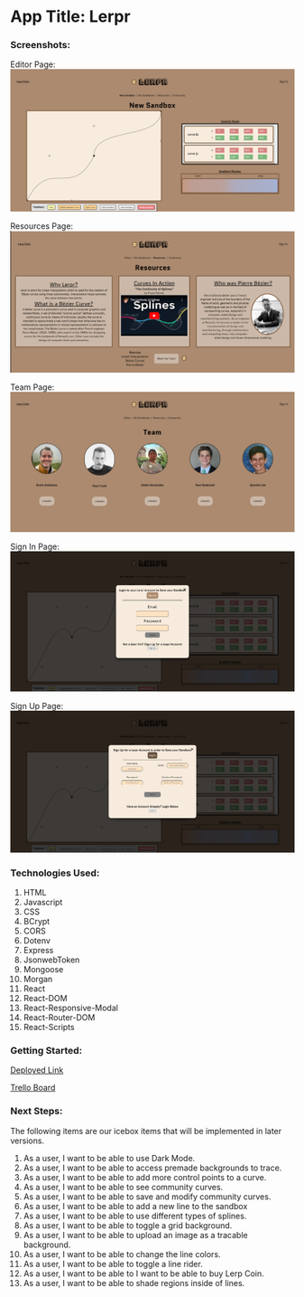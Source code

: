 # App Title: Lerpr

### Screenshots: 
Editor Page:
![Editor Page](./src/assets/Editor_Page.png)

Resources Page:
![Resources Page](./src/assets/Resources_Page.png)

Team Page:
![Team Page](./src/assets/Team_Page.png)

Sign In Page:
![Sign In Page](./src/assets/SignIn_Page.png)

Sign Up Page:
![Sign Up Page](./src/assets/SignUp_Page.png)

### Technologies Used: 
1. HTML
2. Javascript
3. CSS
4. BCrypt
5. CORS
6. Dotenv
7. Express
8. JsonwebToken
9. Mongoose
10. Morgan
11. React
12. React-DOM
13. React-Responsive-Modal
14. React-Router-DOM
15. React-Scripts

### Getting Started:
[Deployed Link](https://scottank.github.io/lerpr/)

[Trello Board](https://trello.com/b/MdiMxixR/lerpr)

### Next Steps:
The following items are our icebox items that will be implemented in later versions.
1. As a user, I want to be able to use Dark Mode.
2. As a user, I want to be able to access premade backgrounds to trace.
3. As a user, I want to be able to add more control points to a curve.
4. As a user, I want to be able to see community curves.
5. As a user, I want to be able to save and modify community curves.
6. As a user, I want to be able to add a new line to the sandbox
7. As a user, I want to be able to use different types of splines.
8. As a user, I want to be able to toggle a grid background.
9. As a user, I want to be able to upload an image as a tracable background.
10. As a user, I want to be able to change the line colors.
11. As a user, I want to be able to toggle a line rider.
12. As a user, I want to be able to I want to be able to buy Lerp Coin.
13. As a user, I want to be able to shade regions inside of lines.